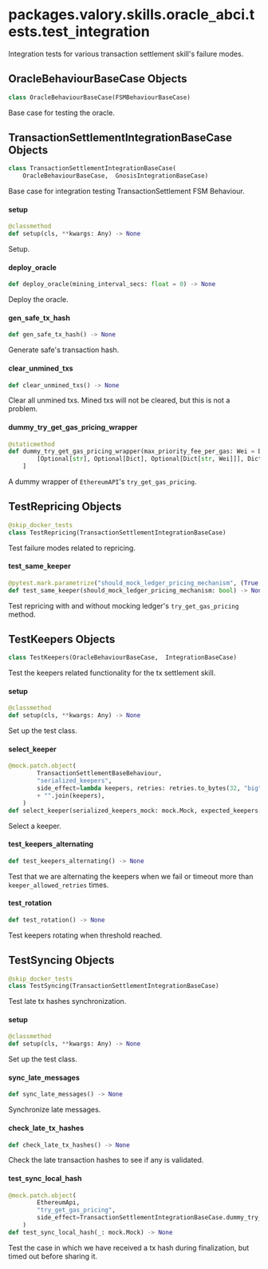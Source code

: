 <a id="packages.valory.skills.oracle_abci.tests.test_integration"></a>

# packages.valory.skills.oracle`_`abci.tests.test`_`integration

Integration tests for various transaction settlement skill's failure modes.

<a id="packages.valory.skills.oracle_abci.tests.test_integration.OracleBehaviourBaseCase"></a>

## OracleBehaviourBaseCase Objects

```python
class OracleBehaviourBaseCase(FSMBehaviourBaseCase)
```

Base case for testing the oracle.

<a id="packages.valory.skills.oracle_abci.tests.test_integration.TransactionSettlementIntegrationBaseCase"></a>

## TransactionSettlementIntegrationBaseCase Objects

```python
class TransactionSettlementIntegrationBaseCase(
    OracleBehaviourBaseCase,  GnosisIntegrationBaseCase)
```

Base case for integration testing TransactionSettlement FSM Behaviour.

<a id="packages.valory.skills.oracle_abci.tests.test_integration.TransactionSettlementIntegrationBaseCase.setup"></a>

#### setup

```python
@classmethod
def setup(cls, **kwargs: Any) -> None
```

Setup.

<a id="packages.valory.skills.oracle_abci.tests.test_integration.TransactionSettlementIntegrationBaseCase.deploy_oracle"></a>

#### deploy`_`oracle

```python
def deploy_oracle(mining_interval_secs: float = 0) -> None
```

Deploy the oracle.

<a id="packages.valory.skills.oracle_abci.tests.test_integration.TransactionSettlementIntegrationBaseCase.gen_safe_tx_hash"></a>

#### gen`_`safe`_`tx`_`hash

```python
def gen_safe_tx_hash() -> None
```

Generate safe's transaction hash.

<a id="packages.valory.skills.oracle_abci.tests.test_integration.TransactionSettlementIntegrationBaseCase.clear_unmined_txs"></a>

#### clear`_`unmined`_`txs

```python
def clear_unmined_txs() -> None
```

Clear all unmined txs. Mined txs will not be cleared, but this is not a problem.

<a id="packages.valory.skills.oracle_abci.tests.test_integration.TransactionSettlementIntegrationBaseCase.dummy_try_get_gas_pricing_wrapper"></a>

#### dummy`_`try`_`get`_`gas`_`pricing`_`wrapper

```python
@staticmethod
def dummy_try_get_gas_pricing_wrapper(max_priority_fee_per_gas: Wei = DUMMY_MAX_PRIORITY_FEE_PER_GAS, max_fee_per_gas: Wei = DUMMY_MAX_FEE_PER_GAS, repricing_multiplier: float = DUMMY_REPRICING_MULTIPLIER) -> Callable[
        [Optional[str], Optional[Dict], Optional[Dict[str, Wei]]], Dict[str, Wei]
    ]
```

A dummy wrapper of `EthereumAPI`'s `try_get_gas_pricing`.

<a id="packages.valory.skills.oracle_abci.tests.test_integration.TestRepricing"></a>

## TestRepricing Objects

```python
@skip_docker_tests
class TestRepricing(TransactionSettlementIntegrationBaseCase)
```

Test failure modes related to repricing.

<a id="packages.valory.skills.oracle_abci.tests.test_integration.TestRepricing.test_same_keeper"></a>

#### test`_`same`_`keeper

```python
@pytest.mark.parametrize("should_mock_ledger_pricing_mechanism", (True, False))
def test_same_keeper(should_mock_ledger_pricing_mechanism: bool) -> None
```

Test repricing with and without mocking ledger's `try_get_gas_pricing` method.

<a id="packages.valory.skills.oracle_abci.tests.test_integration.TestKeepers"></a>

## TestKeepers Objects

```python
class TestKeepers(OracleBehaviourBaseCase,  IntegrationBaseCase)
```

Test the keepers related functionality for the tx settlement skill.

<a id="packages.valory.skills.oracle_abci.tests.test_integration.TestKeepers.setup"></a>

#### setup

```python
@classmethod
def setup(cls, **kwargs: Any) -> None
```

Set up the test class.

<a id="packages.valory.skills.oracle_abci.tests.test_integration.TestKeepers.select_keeper"></a>

#### select`_`keeper

```python
@mock.patch.object(
        TransactionSettlementBaseBehaviour,
        "serialized_keepers",
        side_effect=lambda keepers, retries: retries.to_bytes(32, "big").hex()
        + "".join(keepers),
    )
def select_keeper(serialized_keepers_mock: mock.Mock, expected_keepers: Deque[str], expected_retries: int, first_time: bool = False) -> None
```

Select a keeper.

<a id="packages.valory.skills.oracle_abci.tests.test_integration.TestKeepers.test_keepers_alternating"></a>

#### test`_`keepers`_`alternating

```python
def test_keepers_alternating() -> None
```

Test that we are alternating the keepers when we fail or timeout more than `keeper_allowed_retries` times.

<a id="packages.valory.skills.oracle_abci.tests.test_integration.TestKeepers.test_rotation"></a>

#### test`_`rotation

```python
def test_rotation() -> None
```

Test keepers rotating when threshold reached.

<a id="packages.valory.skills.oracle_abci.tests.test_integration.TestSyncing"></a>

## TestSyncing Objects

```python
@skip_docker_tests
class TestSyncing(TransactionSettlementIntegrationBaseCase)
```

Test late tx hashes synchronization.

<a id="packages.valory.skills.oracle_abci.tests.test_integration.TestSyncing.setup"></a>

#### setup

```python
@classmethod
def setup(cls, **kwargs: Any) -> None
```

Set up the test class.

<a id="packages.valory.skills.oracle_abci.tests.test_integration.TestSyncing.sync_late_messages"></a>

#### sync`_`late`_`messages

```python
def sync_late_messages() -> None
```

Synchronize late messages.

<a id="packages.valory.skills.oracle_abci.tests.test_integration.TestSyncing.check_late_tx_hashes"></a>

#### check`_`late`_`tx`_`hashes

```python
def check_late_tx_hashes() -> None
```

Check the late transaction hashes to see if any is validated.

<a id="packages.valory.skills.oracle_abci.tests.test_integration.TestSyncing.test_sync_local_hash"></a>

#### test`_`sync`_`local`_`hash

```python
@mock.patch.object(
        EthereumApi,
        "try_get_gas_pricing",
        side_effect=TransactionSettlementIntegrationBaseCase.dummy_try_get_gas_pricing_wrapper(),
    )
def test_sync_local_hash(_: mock.Mock) -> None
```

Test the case in which we have received a tx hash during finalization, but timed out before sharing it.

